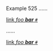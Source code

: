 Example 525
......

[link *foo **bar** `#`*](/uri)

......

<p><a href="/uri">link <em>foo <strong>bar</strong> <code>#</code></em></a></p>
